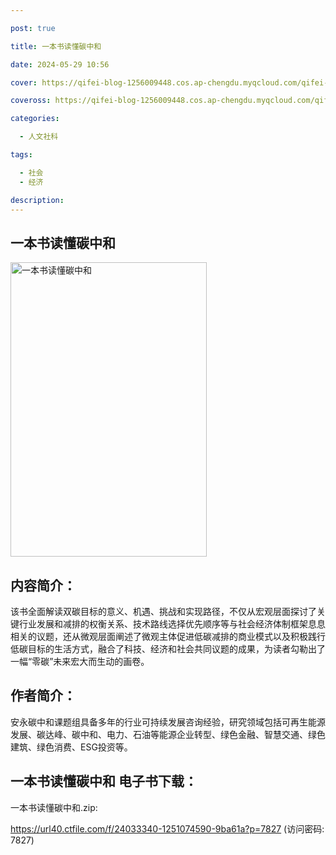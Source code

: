 ```yaml
---

post: true

title: 一本书读懂碳中和

date: 2024-05-29 10:56

cover: https://qifei-blog-1256009448.cos.ap-chengdu.myqcloud.com/qifei-blog/65a89284871b83018a22fc59.jpg

coveross: https://qifei-blog-1256009448.cos.ap-chengdu.myqcloud.com/qifei-blog/65a89284871b83018a22fc59.jpg

categories:

  - 人文社科

tags:

  - 社会
  - 经济

description:
---
```




## 一本书读懂碳中和
<img alt="一本书读懂碳中和 " class="aligncenter loaded" data-was-processed="true" decoding="async" fetchpriority="high" height="471" src="https://qifei-blog-1256009448.cos.ap-chengdu.myqcloud.com/qifei-blog/65a89284871b83018a22fc59.jpg " style="cursor: zoom-in;" width="314"/>

## 内容简介：

该书全面解读双碳目标的意义、机遇、挑战和实现路径，不仅从宏观层面探讨了关键行业发展和减排的权衡关系、技术路线选择优先顺序等与社会经济体制框架息息相关的议题，还从微观层面阐述了微观主体促进低碳减排的商业模式以及积极践行低碳目标的生活方式，融合了科技、经济和社会共同议题的成果，为读者勾勒出了一幅“零碳”未来宏大而生动的画卷。

## 作者简介：

安永碳中和课题组具备多年的行业可持续发展咨询经验，研究领域包括可再生能源发展、碳达峰、碳中和、电力、石油等能源企业转型、绿色金融、智慧交通、绿色建筑、绿色消费、ESG投资等。

## 一本书读懂碳中和 电子书下载：



一本书读懂碳中和.zip: 

https://url40.ctfile.com/f/24033340-1251074590-9ba61a?p=7827 (访问密码: 7827)

